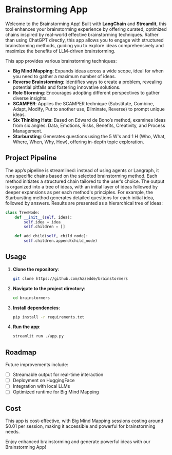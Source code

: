# Brainstorming App

Welcome to the Brainstorming App! Built with **LangChain** and **Streamlit**, this tool enhances your brainstorming experience by offering curated, optimized chains inspired by real-world effective brainstorming techniques. Rather than using ChatGPT directly, this app allows you to engage with structured brainstorming methods, guiding you to explore ideas comprehensively and maximize the benefits of LLM-driven brainstorming.

This app provides various brainstorming techniques:
- **Big Mind Mapping**: Expands ideas across a wide scope, ideal for when you need to gather a maximum number of ideas.
- **Reverse Brainstorming**: Identifies ways to create a problem, revealing potential pitfalls and fostering innovative solutions.
- **Role Storming**: Encourages adopting different perspectives to gather diverse insights.
- **SCAMPER**: Applies the SCAMPER technique (Substitute, Combine, Adapt, Modify, Put to another use, Eliminate, Reverse) to prompt unique ideas.
- **Six Thinking Hats**: Based on Edward de Bono’s method, examines ideas from six angles: Data, Emotions, Risks, Benefits, Creativity, and Process Management.
- **Starbursting**: Generates questions using the 5 W's and 1 H (Who, What, Where, When, Why, How), offering in-depth topic exploration.

## Project Pipeline
The app’s pipeline is streamlined: instead of using agents or Langraph, it runs specific chains based on the selected brainstorming method. Each method initiates a structured chain tailored to the user’s choice. The output is organized into a tree of ideas, with an initial layer of ideas followed by deeper expansions as per each method's principles. For example, the Starbursting method generates detailed questions for each initial idea, followed by answers.
Results are presented as a hierarchical tree of ideas:
```python
class TreeNode:
    def __init__(self, idea):
        self.idea = idea
        self.children = []

    def add_child(self, child_node):
        self.children.append(child_node)
```

## Usage

1. **Clone the repository**:
   ```bash
   git clone https://github.com/Azzedde/brainstormers
   ```
2. **Navigate to the project directory**:
   ```bash
   cd brainstormers
   ```
3. **Install dependencies**:
   ```bash
   pip install -r requirements.txt
   ```
4. **Run the app**:
   ```bash
   streamlit run ./app.py
   ```

## Roadmap
Future improvements include:
-[ ] Streamable output for real-time interaction
-[ ] Deployment on HuggingFace
-[ ] Integration with local LLMs
-[ ] Optimized runtime for Big Mind Mapping

## Cost
This app is cost-effective, with Big Mind Mapping sessions costing around $0.01 per session, making it accessible and powerful for brainstorming needs.

Enjoy enhanced brainstorming and generate powerful ideas with our Brainstorming App!